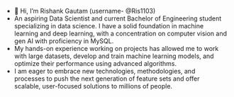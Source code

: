 - 👋 Hi, I’m Rishank Gautam (username- @Ris1103)
- An aspiring Data Scientist and current Bachelor of Engineering student specializing in data science. I have a solid foundation in machine learning and deep learning, with a concentration on computer vision and gen AI with proficiency in MySQL.
- My hands-on experience working on projects has allowed me to work with large datasets, develop and train machine learning models, and optimize their performance using advanced algorithms.
- I am eager to embrace new technologies, methodologies, and processes to push the next generation of feature sets and offer scalable, user-focused solutions to millions of people.
